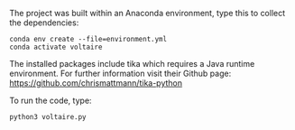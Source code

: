 The project was built within an Anaconda environment, type this to collect the dependencies:

~~~
conda env create --file=environment.yml
conda activate voltaire
~~~

The installed packages include tika which requires a Java runtime environment. For further information visit their Github page: https://github.com/chrismattmann/tika-python

To run the code, type:
~~~
python3 voltaire.py
~~~